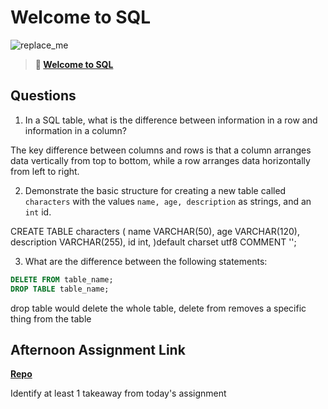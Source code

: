 # Welcome to SQL

![replace_me](https://codeworks.blob.core.windows.net/public/assets/img/illustrations/placeholder.svg)

> **📖 [Welcome to SQL](https://codeworksacademy.com/fs-student-guide/resources/wk11/01-MySQL-GettingStarted)**

## Questions

1. In a SQL table, what is the difference between information in a row and information in a column?

The key difference between columns and rows is that a column arranges data vertically from top to bottom, while a row arranges data horizontally from left to right.

2. Demonstrate the basic structure for creating a new table called `characters` with the values `name, age, description` as strings, and an `int` id.

CREATE TABLE characters
(
    name VARCHAR(50),
    age VARCHAR(120),
    description VARCHAR(255),
    id int,
)default charset utf8 COMMENT '';


3. What are the difference between the following statements: 
```sql
DELETE FROM table_name;
DROP TABLE table_name;
```

drop table would delete the whole table, delete from removes a specific thing from the table

## Afternoon Assignment Link

**[Repo](https://github.com/CodeWorks-FullStack/summer22-gregsListFinal)**

Identify at least 1 takeaway from today's assignment
